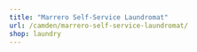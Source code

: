 ```yaml
---
title: "Marrero Self-Service Laundromat"
url: /camden/marrero-self-service-laundromat/
shop: laundry
---
```

